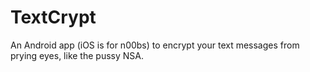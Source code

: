 TextCrypt
=========

An Android app (iOS is for n00bs) to encrypt your text messages from prying eyes, like the pussy NSA.
